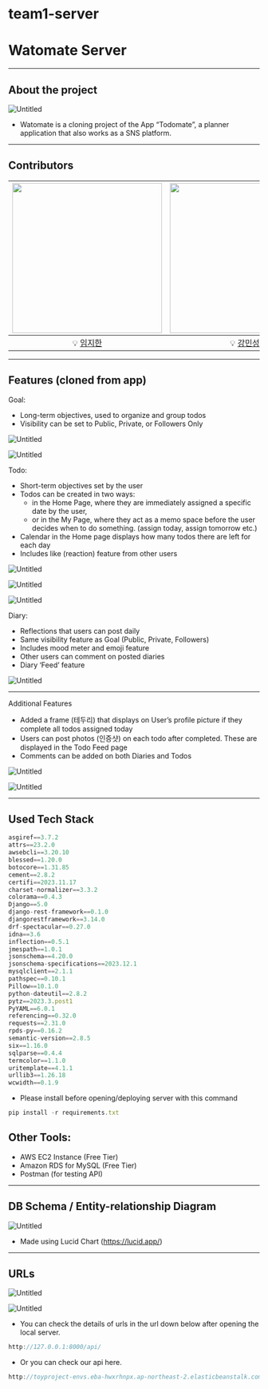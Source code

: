 # team1-server

# Watomate Server

---

## About the project

![Untitled](WatomateServerb5a0fbf282184bd382d60519ffa770f2/Untitled.png)

 

- Watomate is a cloning project of the App “Todomate”, a planner application that also works as a SNS platform.

---

## Contributors

| <img src="WatomateServerb5a0fbf282184bd382d60519ffa770f2/Untitled1.png" width="300px"> | <img src="WatomateServerb5a0fbf282184bd382d60519ffa770f2/Untitled2.png" width="300px"> |
|:--:|:--:|
💡 [임지한](https://github.com/jhlim101/) | 💡 [강민성](https://github.com/jhlim101) |



---

## Features (cloned from app)

Goal:
- Long-term objectives, used to organize and group todos
- Visibility can be set to Public, Private, or Followers Only

![Untitled](WatomateServerb5a0fbf282184bd382d60519ffa770f2/Untitled6.png)

![Untitled](WatomateServerb5a0fbf282184bd382d60519ffa770f2/Untitled7.png)

Todo:
- Short-term objectives set by the user
- Todos can be created in two ways:
   - in the Home Page, where they are immediately assigned a specific date by the user,
   - or in the My Page, where they act as a memo space before the user decides when to do something. (assign today, assign tomorrow etc.)
- Calendar in the Home page displays how many todos there are left for each day
- Includes like (reaction) feature from other users

![Untitled](WatomateServerb5a0fbf282184bd382d60519ffa770f2/Untitled8.png)

![Untitled](WatomateServerb5a0fbf282184bd382d60519ffa770f2/Untitled9.png)

![Untitled](WatomateServerb5a0fbf282184bd382d60519ffa770f2/Untitled10.png)

Diary:
- Reflections that users can post daily
- Same visibility feature as Goal (Public, Private, Followers)
- Includes mood meter and emoji feature
- Other users can comment on posted diaries
- Diary ‘Feed’ feature

![Untitled](WatomateServerb5a0fbf282184bd382d60519ffa770f2/Untitled13.png)


---

Additional Features

- Added a frame (테두리) that displays on User’s profile picture if they complete all todos assigned today
- Users can post photos (인증샷) on each todo after completed. These are displayed in the Todo Feed page
- Comments can be added on both Diaries and Todos

![Untitled](WatomateServerb5a0fbf282184bd382d60519ffa770f2/Untitled11.png)

![Untitled](WatomateServerb5a0fbf282184bd382d60519ffa770f2/Untitled12.png)

---

## Used Tech Stack

```jsx
asgiref==3.7.2
attrs==23.2.0
awsebcli==3.20.10
blessed==1.20.0
botocore==1.31.85
cement==2.8.2
certifi==2023.11.17
charset-normalizer==3.3.2
colorama==0.4.3
Django==5.0
django-rest-framework==0.1.0
djangorestframework==3.14.0
drf-spectacular==0.27.0
idna==3.6
inflection==0.5.1
jmespath==1.0.1
jsonschema==4.20.0
jsonschema-specifications==2023.12.1
mysqlclient==2.1.1
pathspec==0.10.1
Pillow==10.1.0
python-dateutil==2.8.2
pytz==2023.3.post1
PyYAML==6.0.1
referencing==0.32.0
requests==2.31.0
rpds-py==0.16.2
semantic-version==2.8.5
six==1.16.0
sqlparse==0.4.4
termcolor==1.1.0
uritemplate==4.1.1
urllib3==1.26.18
wcwidth==0.1.9
```

- Please install before opening/deploying server with this command

```jsx
pip install -r requirements.txt
```

## Other Tools:

- AWS EC2 Instance (Free Tier)
- Amazon RDS for MySQL (Free Tier)
- Postman (for testing API)

---

## DB Schema / Entity-relationship Diagram

![Untitled](WatomateServerb5a0fbf282184bd382d60519ffa770f2/Untitled3.png)

- Made using Lucid Chart (https://lucid.app/)

---

## URLs

![Untitled](WatomateServerb5a0fbf282184bd382d60519ffa770f2/Untitled4.png)

![Untitled](WatomateServerb5a0fbf282184bd382d60519ffa770f2/Untitled5.png)

- You can check the details of urls in the url down below after opening the local server.

```jsx
http://127.0.0.1:8000/api/
```

- Or you can check our api here.

```jsx
http://toyproject-envs.eba-hwxrhnpx.ap-northeast-2.elasticbeanstalk.com/api/schema/docs/#/
```
